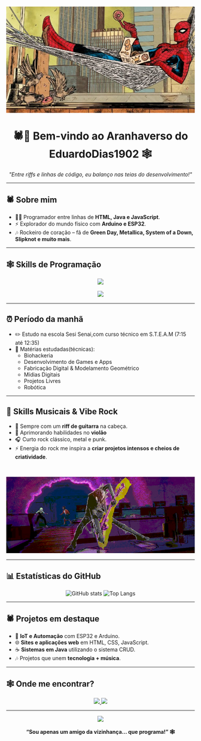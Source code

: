 <!-- Banner Spider-Punk -->
<p align="center">
  <img src="cec2859ce4acb3d5234ad69c1a4e67e1.jpg" width="600"/>
</p>


<h1 align="center">🕷️🎸 Bem-vindo ao Aranhaverso do <b>EduardoDias1902</b> 🕸️</h1>

<p align="center">
  <i>"Entre riffs e linhas de código, eu balanço nas teias do desenvolvimento!"</i>
</p>

---

## 🕷️ Sobre mim
- 👨‍💻 Programador entre linhas de **HTML, Java e JavaScript**.  
- ⚡ Explorador do mundo físico com **Arduino e ESP32**.  
- 🎶 Rockeiro de coração – fã de **Green Day, Metallica, System of a Down, Slipknot e muito mais**.  

---

## 🕸️ Skills de Programação

<p align="center">
  <img src="https://skillicons.dev/icons?i=html,css,js,java,arduino,mysql,git,github"/>
</p>
<p align="center">
  <img src="https://skillicons.dev/icons?i=python,windows,cpp,figma,vscode,linux,eclipse,docker"/>
</p>

---
## ⏰ Período da manhã

- ✏️ Estudo na escola Sesi Senai,com curso técnico em S.T.E.A.M (7:15 até 12:35)
- 📖 Matérias estudadas(técnicas):
  * Biohackeria
  * Desenvolvimento de Games e Apps
  * Fabricação Digital & Modelamento Geométrico
  * Mídias Digitais
  * Projetos Livres
  * Robótica




---


## 🤘 Skills Musicais & Vibe Rock
- 🎸 Sempre com um **riff de guitarra** na cabeça.
- 🔧 Aprimorando habilidades no **violão**  
- 🎧 Curto rock clássico, metal e punk.  
- ⚡ Energia do rock me inspira a **criar projetos intensos e cheios de criatividade**.  
<br>
<p align="center">
  <img src="gifs/Punk.gif" width="651"/>
</p>

---

## 📊 Estatísticas do GitHub

<p align="center">
  <img src="https://github-readme-stats.vercel.app/api?username=EduardoDias1902&show_icons=true&theme=tokyonight&hide_border=true&icon_color=E23636" alt="GitHub stats" height="180"/>
  <img src="https://github-readme-stats.vercel.app/api/top-langs/?username=EduardoDias1902&layout=compact&theme=tokyonight&hide_border=true" alt="Top Langs" height="180"/>
</p>

---

## 🕷️ Projetos em destaque
- 🔌 **IoT e Automação** com ESP32 e Arduino.  
- 🌐 **Sites e aplicações web** em HTML, CSS, JavaScript.  
- ☕ **Sistemas em Java** utilizando o sistema CRUD.  
- 🎶 Projetos que unem **tecnologia + música**.  

---

## 🕸️ Onde me encontrar?
<p align="center">
  <a href="https://github.com/EduardoDias1902">
    <img src="https://img.shields.io/badge/GitHub-EduardoDias1902-181717?style=for-the-badge&logo=github" />
  </a>
  <a href="mailto:eduardo_d_maia@estudante.sesisenai.org.br">
    <img src="https://img.shields.io/badge/Email-eduardo_d_maia@estudante.sesisenai.org.br-red?style=for-the-badge&logo=gmail" />
  </a>
</p>

---

<!-- Gif final Spider-Punk -->
<p align="center">
  <img src="gifs/scarlet.gif" width="350"/>
</p>

<p align="center">
  <b>“Sou apenas um amigo da vizinhança... que programa!” 🕸️</b>
</p>
